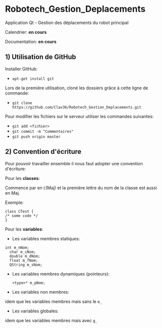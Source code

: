 # Robotech_Gestion_Deplacements
Application Qt - Gestion des déplacements du robot principal

Calendrier: **en cours**

Documentation: **en cours**

## 1) Utilisation de GitHub

Installer GitHub:

- `apt-get install git`

Lors de la première utilisation, cloné les dossiers grâce à cette ligne de commande:

- `git clone https://github.com/Clav36/Robotech_Gestion_Deplacements.git`
  
Pour modifier les fichiers sur le serveur utiliser les commandes suivantes:

- `git add <fichier>`
- `git commit -m "Commentaires"`
- `git push origin master`
  
## 2) Convention d'écriture

Pour pouvoir travailler ensemble il nous faut adopter une convention d'écriture:

Pour les **classes**: 

Commence par en `C`(Maj) et la première lettre du nom de la classe est aussi en Maj. 

Exemple:

<pre><code>class CTest {
/* some code */
}</code></pre>


Pour les **variables**:
- Les variables membres statiques:
<pre><code>int m_nNom;
  char m_cNom;
  double m_dNom;
  float m_fNom;
  QString m_sNom;
</code></pre>

- Les variables membres dynamiques (pointeurs):

  `<type>* m_pNom;`

- Les variables non membres:
  
idem que les variables membres mais sans le `m_`
  
- Les variables globales:

idem que les variables membres mais avec `g_`


  





